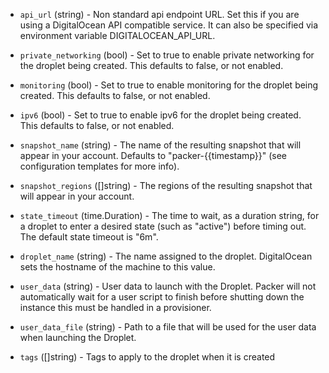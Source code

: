 <!-- Code generated from the comments of the Config struct in builder/digitalocean/config.go; DO NOT EDIT MANUALLY -->

-   `api_url` (string) - Non standard api endpoint URL. Set this if you are
    using a DigitalOcean API compatible service. It can also be specified via
    environment variable DIGITALOCEAN_API_URL.
    
-   `private_networking` (bool) - Set to true to enable private networking
    for the droplet being created. This defaults to false, or not enabled.
    
-   `monitoring` (bool) - Set to true to enable monitoring for the droplet
    being created. This defaults to false, or not enabled.
    
-   `ipv6` (bool) - Set to true to enable ipv6 for the droplet being
    created. This defaults to false, or not enabled.
    
-   `snapshot_name` (string) - The name of the resulting snapshot that will
    appear in your account. Defaults to "packer-{{timestamp}}" (see
    configuration templates for more info).
    
-   `snapshot_regions` ([]string) - The regions of the resulting
    snapshot that will appear in your account.
    
-   `state_timeout` (time.Duration) - The time to wait, as a duration string, for a
    droplet to enter a desired state (such as "active") before timing out. The
    default state timeout is "6m".
    
-   `droplet_name` (string) - The name assigned to the droplet. DigitalOcean
    sets the hostname of the machine to this value.
    
-   `user_data` (string) - User data to launch with the Droplet. Packer will
    not automatically wait for a user script to finish before shutting down the
    instance this must be handled in a provisioner.
    
-   `user_data_file` (string) - Path to a file that will be used for the user
    data when launching the Droplet.
    
-   `tags` ([]string) - Tags to apply to the droplet when it is created
    